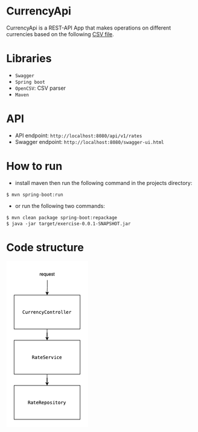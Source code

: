 # CurrencyApi
CurrencyApi is a REST-API App that makes operations on different currencies based on the following [CSV file](https://www.ecb.europa.eu/stats/eurofxref/eurofxref-hist.zip).

# Libraries
- `Swagger`
- `Spring boot`
- `OpenCSV`: CSV parser
- `Maven`

# API
- API endpoint: `http://localhost:8080/api/v1/rates`
- Swagger endpoint: `http://localhost:8080/swagger-ui.html`

# How to run
- install maven then run the following command in the projects directory:
```
$ mvn spring-boot:run
```
- or run the following two commands: 
```
$ mvn clean package spring-boot:repackage
$ java -jar target/exercise-0.0.1-SNAPSHOT.jar
```



# Code structure
![](./code-structure.png)